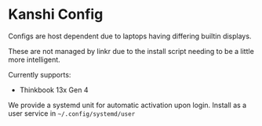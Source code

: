 # Kanshi Config


Configs are host dependent due to laptops having differing builtin displays.

These are not managed by linkr due to the install script needing to be a little more intelligent.

Currently supports:
- Thinkbook 13x Gen 4

We provide a systemd unit for automatic activation upon login. Install as a user service in 
`~/.config/systemd/user`




